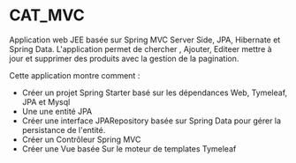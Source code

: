 # CAT_MVC
Application web JEE basée sur Spring MVC Server Side, JPA, Hibernate et Spring Data. 
L'application permet de chercher , Ajouter, Editeer mettre à jour et supprimer des produits avec la gestion de la pagination.

 Cette application montre comment :
 - Créer un projet Spring Starter basé sur les dépendances Web, Tymeleaf, JPA et Mysql 
 - Une une entité JPA
 - Créer une interface JPARepository basée sur Spring Data pour gérer la persistance de l'entité. 
 - Créer un Contrôleur Spring MVC
 - Créer une Vue basée Sur le moteur de templates Tymeleaf 
